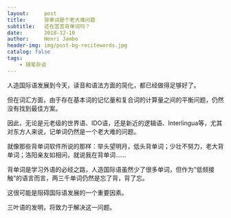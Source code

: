 ```yaml
---
layout:     post
title:      背单词是个老大难问题
subtitle:   还在苦苦背单词吗？
date:       2018-12-10
author:     Henri Jambo
header-img: img/post-bg-recitewords.jpg
catalog: false
tags:
    - 随笔杂谈
---
```



人造国际语发展到今天，读音和语法方面的简化，都已经做得足够好了。

但在词汇方面，由于存在基本词的记忆量和复合词的计算量之间的平衡问题，仍然没有找到最佳方案。

因此，无论是元老级的世界语、IDO语，还是新近的逻辑语、Interlingua等，尤其对东方人来说，记单词仍然是一个老大难的问题。

就像那些背单词软件所说的那样：举头望明月，低头背单词；少壮不努力，老大背单词；洛阳亲友如相问，就说我在背单词......

背单词是学习外语的必经之路，人造国际语虽然少了很多单词，但作为”低频接触“的语言而言，两三千单词仍然是忘了背，背了忘。

这很可能是阻碍国际语发展的一个重要因素。

三叶语的发明，将致力于解决这一问题。